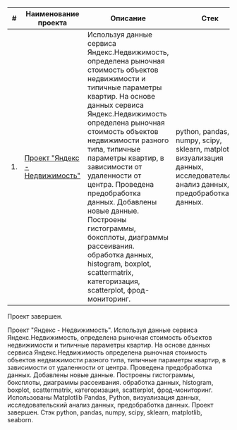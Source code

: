 

| #    | Наименование проекта                | Описание                                                     | Стек                                                         |
| ---- | ------------------------------------------------------------ | ------------------------------------------------------------ | ------------------------------------------------------------ |
| 1.   | [Проект "Яндекс - Недвижимость"](https://github.com/AnnaKotenok/ResearchAnalysisRealty) | Используя данные сервиса Яндекс.Недвижимость, определена рыночная стоимость объектов недвижимости и типичные параметры квартир. На основе данных сервиса Яндекс.Недвижимость определена рыночная стоимость объектов недвижимости разного типа, типичные параметры квартир, в зависимости от удаленности от центра. Проведена предобработка данных. Добавлены новые данные. Построены гистограммы, боксплоты, диаграммы рассеивания. обработка данных, histogram, boxplot, scattermatrix, категоризация, scatterplot, фрод-мониторинг. | python, pandas, numpy, scipy, sklearn, matplotlib, визуализация данных, исследовательский анализ данных, предобработка данных.       |





Проект завершен.

Проект "Яндекс - Недвижимость". Используя данные сервиса Яндекс.Недвижимость, определена рыночная стоимость объектов недвижимости и типичные параметры квартир. На основе данных сервиса Яндекс.Недвижимость определена рыночная стоимость объектов недвижимости разного типа, типичные параметры квартир, в зависимости от удаленности от центра. Проведена предобработка данных. Добавлены новые данные. Построены гистограммы, боксплоты, диаграммы рассеивания. обработка данных, histogram, boxplot, scattermatrix, категоризация, scatterplot, фрод-мониторинг. Использованы Matplotlib
Pandas, Python, визуализация данных, исследовательский анализ данных, предобработка данных. Проект завершен. Стэк python, pandas, numpy, scipy, sklearn, matplotlib, seaborn.
